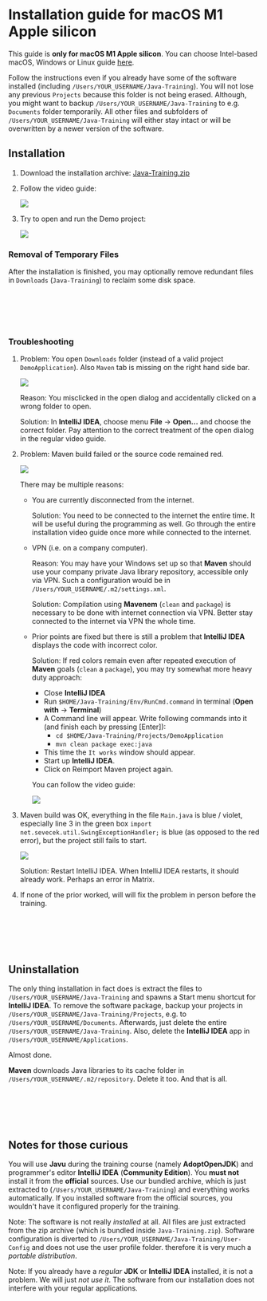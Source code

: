 Installation guide for macOS M1 Apple silicon
=============================================

This guide is **only for macOS M1 Apple silicon**.
You can choose Intel-based macOS, Windows or Linux guide [here](../).

Follow the instructions even if you already have some of the software installed
(including `/Users/YOUR_USERNAME/Java-Training`). You will not lose any previous `Projects` because this folder is not being erased.
Although, you might want to backup `/Users/YOUR_USERNAME/Java-Training` to e.g. `Documents` folder temporarily.
All other files and subfolders of `/Users/YOUR_USERNAME/Java-Training` will either stay intact or will be overwritten by a newer version of the software.



Installation
------------

1. Download the installation archive:
   [Java-Training.zip](https://github.com/czechitas/java-install/releases/download/2022-jaro/community/mac-arm/Java-Training.zip)


2. Follow the video guide:

    <a href="https://www.youtube.com/watch?v=FVaLfjsX-Uc">
        <img src="img/video-screenshot.png"/>
    </a>


3. Try to open and run the Demo project:

    <a href="https://www.youtube.com/watch?v=p9QCNluhUNQ">
        <img src="img/video-demo_project-screenshot.png"/>
    </a>


### Removal of Temporary Files

After the installation is finished, you may optionally remove redundant files in `Downloads` (`Java-Training`) to reclaim some disk space.



<br/><br/><br/><br/>



### Troubleshooting

1.  Problem: You open `Downloads` folder (instead of a valid project `DemoApplication`). Also `Maven` tab is missing on the right hand side bar.

    <a href="img/imported-wrong-folder.png">
        <img src="img/imported-wrong-folder-thumbnail.png"/>
    </a>

    Reason: You misclicked in the open dialog and accidentally clicked on a wrong folder to open.

    Solution: In **IntelliJ IDEA**, choose menu **File** -> **Open...** and choose the correct folder. Pay attention to the correct treatment of the open dialog in the regular video guide.


2.  Problem: Maven build failed or the source code remained red.

    <a href="img/missing-dependencies.png">
        <img src="img/missing-dependencies-thumbnail.png"/>
    </a>

    There may be multiple reasons:
    - You are currently disconnected from the internet.

      Solution: You need to be connected to the internet the entire time. It will be useful during the programming as well.
      Go through the entire installation video guide once more while connected to the internet.

    - VPN (i.e. on a company computer).

      Reason: You may have your Windows set up so that **Maven** should use your company private Java library repository, accessible only via VPN. Such a configuration would be in `/Users/YOUR_USERNAME/.m2/settings.xml`.

      Solution: Compilation using **Mavenem** (`clean` and `package`) is necessary to be done with internet connection via VPN. Better stay connected to the internet via VPN the whole time.

    - Prior points are fixed but there is still a problem that **IntelliJ IDEA** displays the code with incorrect color.

      Solution: If red colors remain even after repeated execution of **Maven** goals (`clean` a `package`), you may try somewhat more heavy duty approach:
        - Close **IntelliJ IDEA**
        - Run `$HOME/Java-Training/Env/RunCmd.command` in terminal (**Open with** -> **Terminal**)
        - A Command line will appear. Write following commands into it (and finish each by pressing [Enter]):
            - `cd $HOME/Java-Training/Projects/DemoApplication`
            - `mvn clean package exec:java`
        - This time the `It works` window should appear.
        - Start up **IntelliJ IDEA**.
        - Click on Reimport Maven project again.

        You can follow the video guide:

        <a href="https://www.youtube.com/watch?v=eTjTplwQSyE">
            <img src="img/video-maven_troubleshooting-screenshot.png"/>
        </a>


3. Maven build was OK, everything in the file `Main.java` is blue / violet,
   especially line 3 in the green box `import net.sevecek.util.SwingExceptionHandler;`
   is blue (as opposed to the red error), but the project still fails to start.

    <a href="img/maven-ok-compiler-fail.png">
        <img src="img/maven-ok-compiler-fail-thumbnail.png"/>
    </a>

   Solution: Restart IntelliJ IDEA. When IntelliJ IDEA restarts, it should already work.
   Perhaps an error in Matrix.


4. If none of the prior worked, will will fix the problem in person before the training.



<br/><br/><br/><br/>



Uninstallation
--------------

The only thing installation in fact does is extract the files to `/Users/YOUR_USERNAME/Java-Training` and spawns a Start menu shortcut for **IntelliJ IDEA**.
To remove the software package, backup your projects in `/Users/YOUR_USERNAME/Java-Training/Projects`, e.g. to `/Users/YOUR_USERNAME/Documents`.
Afterwards, just delete the entire `/Users/YOUR_USERNAME/Java-Training`.
Also, delete the **IntelliJ IDEA** app in `/Users/YOUR_USERNAME/Applications`.

Almost done.

**Maven** downloads Java libraries to its cache folder in `/Users/YOUR_USERNAME/.m2/repository`. Delete it too.
And that is all.



<br/><br/><br/><br/>



Notes for those curious
-----------------------

You will use **Javu** during the training course (namely **AdoptOpenJDK**) and programmer's editor **IntelliJ IDEA** (**Community Edition**).
You **must not** install it from the **official** sources.
Use our bundled archive, which is just extracted to (`/Users/YOUR_USERNAME/Java-Training`) and everything works automatically.
If you installed software from the official sources, you wouldn't have it configured properly for the training.

Note: The software is not really *installed* at all. All files are just extracted from the zip archive (which is bundled inside `Java-Training.zip`).
Software configuration is diverted to `/Users/YOUR_USERNAME/Java-Training/User-Config` and does not use the user profile folder.
therefore it is very much a *portable distribution*.

Note: If you already have a *regular* **JDK** or **IntelliJ IDEA** installed, it is not a problem. We will just *not use it*.
The software from our installation does not interfere with your regular applications.

